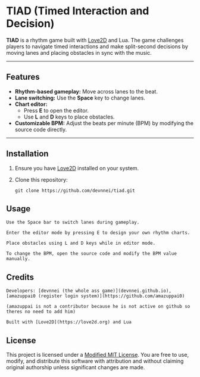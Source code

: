 # TIAD (Timed Interaction and Decision)

**TIAD** is a rhythm game built with [Love2D](https://love2d.org/) and Lua. The game challenges players to navigate timed interactions and make split-second decisions by moving lanes and placing obstacles in sync with the music.

---

## Features

- **Rhythm-based gameplay:** Move across lanes to the beat.
- **Lane switching:** Use the **Space** key to change lanes.
- **Chart editor:**  
  - Press **E** to open the editor.  
  - Use **L** and **D** keys to place obstacles.
- **Customizable BPM:** Adjust the beats per minute (BPM) by modifying the source code directly.

---

## Installation

1. Ensure you have [Love2D](https://love2d.org/) installed on your system.
2. Clone this repository:

   `git clone https://github.com/devnnei/tiad.git`


## Usage

    Use the Space bar to switch lanes during gameplay.

    Enter the editor mode by pressing E to design your own rhythm charts.

    Place obstacles using L and D keys while in editor mode.

    To change the BPM, open the source code and modify the BPM value manually.

## Credits

    Developers: [devnnei (the whole ass game)](devnnei.github.io), [amazuppai0 (register login system)](https://github.com/amazuppai0)

    (amazuppai is not a contributor because he is not active on github so theres no need to add him)

    Built with [Love2D](https://love2d.org) and Lua

## License

This project is licensed under a [Modified MIT License](LICENSE.md).
You are free to use, modify, and distribute this software with attribution and without claiming original authorship unless significant changes are made.